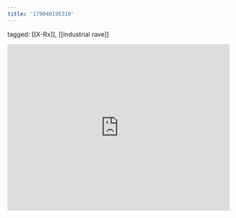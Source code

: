 ```yaml
---
title: '179040195319'
---
```

tagged: [[X-Rx]], [[industrial rave]]
<iframe allow="accelerometer; autoplay; clipboard-write; encrypted-media; gyroscope; picture-in-picture" allowfullscreen="" frameborder="0" height="375" id="youtube_iframe" src="https://www.youtube.com/embed/5HunDta2ztc?feature=oembed&amp;enablejsapi=1&amp;origin=https://safe.txmblr.com&amp;wmode=opaque" width="500"></iframe>